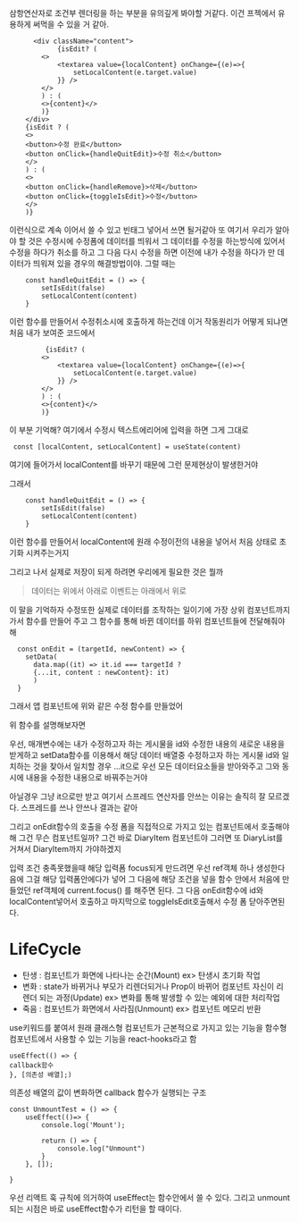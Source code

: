 삼항연산자로 조건부 렌더링을 하는 부분을 유의깊게 봐야할 거같다. 이건 프젝에서 유용하게 써먹을 수 있을 거 같아.
```
      <div className="content">
            {isEdit? (
        <>
            <textarea value={localContent} onChange={(e)=>{
                setLocalContent(e.target.value)
            }} /> 
        </> 
        ) : (
        <>{content}</>
        )}
    </div>
    {isEdit ? ( 
    <>
    <button>수정 완료</button>
    <button onClick={handleQuitEdit}>수정 취소</button>
    </>
    ) : (
    <>
    <button onClick={handleRemove}>삭제</button>
    <button onClick={toggleIsEdit}>수정</button>
    </>
    )}
```



이런식으로 계속 이어서 쓸 수 있고 빈태그 넣어서 쓰면 될거같아
또 여기서 우리가 알아야 할 것은 수정시에 수정폼에 데이터를 띄워서 그 데이터를 수정을 하는방식에 있어서 수정을 하다가 취소를 하고 그 다음 다시 수정을 하면 이전에 내가 수정을 하다가 만 데이터가 띄워져 있을 경우의 해결방법이야. 
그럴 때는 


```
    const handleQuitEdit = () => {
        setIsEdit(false)
        setLocalContent(content)
    }
```

이런 함수를 만들어서 수정취소시에 호출하게 하는건데 이거 작동원리가 어떻게 되냐면
처음 내가 보여준 코드에서

```
         {isEdit? (
        <>
            <textarea value={localContent} onChange={(e)=>{
                setLocalContent(e.target.value)
            }} /> 
        </> 
        ) : (
        <>{content}</>
        )}
```

이 부분 기억해?
여기에서 수정시 텍스트에리어에 입력을 하면 그게 그대로 

```
 const [localContent, setLocalContent] = useState(content)
 ```

여기에 들어가서 localContent를 바꾸기 때문에 그런 문제현상이 발생한거야 

그래서

```
    const handleQuitEdit = () => {
        setIsEdit(false)
        setLocalContent(content)
    }
```
이런 함수를 만들어서 localContent에 원래 수정이전의 내용을 넣어서 처음 상태로 초기화 시켜주는거지

그리고 나서 실제로 저장이 되게 하려면 우리에게 필요한 것은 뭘까

> 데이터는 위에서 아래로 이벤트는 아래에서 위로

이 말을 기억하자
수정또한 실제로 데이터를 조작하는 일이기에 가장 상위 컴포넌트까지 가서 함수를 만들어 주고 그 함수를 통해 바뀐 데이터를 하위 컴포넌트들에 전달해줘야해

```
  const onEdit = (targetId, newContent) => {
    setData(
      data.map((it) => it.id === targetId ? 
      {...it, content : newContent}: it)
      )
  }
  ```

  그래서 앱 컴포넌트에 위와 같은 수정 함수를 만들었어
  
  위 함수를 설명해보자면
  
  우선, 매개변수에는 내가 수정하고자 하는 게시물을 id와 수정한 내용의 새로운 내용을 받게하고 setData함수를 이용해서 해당 데이터 배열중 수정하고자 하는 게시물 id와 일치하는 것을 찾아서 일치할 경우 ...it으로 우선 모든 데이터요소들을 받아와주고 그와 동시에 내용을 수정한 내용으로 바꿔주는거야 
  
  아닐경우 그냥 it으로만 받고 여기서 스프레드 연산자를 안쓰는 이유는 솔직히 잘 모르겠다. 스프레드를 쓰나 안쓰나 결과는 같아 
  
  그리고 onEdit함수의 호출을 수정 폼을 직접적으로 가지고 있는 컴포넌트에서 호출해야해 그건 무슨 컴포넌트일까?
  그건 바로 DiaryItem 컴포넌트야
  그러면 또 DiaryList를 거쳐서 DiaryItem까지 가야하겠지


  입력 조건 충족못했을때 해당 입력폼 focus되게 만드려면 우선 ref객체 하나 생성한다음에 그걸 해당 입력폼안에다가 넣어 그 다음에 해당 조건을 넣을 함수 안에서 처음에 만들었던 ref객체에 current.focus() 를 해주면 된다. 
  그 다음 onEdit함수에 id와 localContent넣어서 호출하고 마지막으로 toggleIsEdit호출해서 수정 폼 닫아주면된다. 

  # LifeCycle
- 탄생 : 컴포넌트가 화면에 나타나는 순간(Mount)
ex> 탄생시 초기화 작업
- 변화 : state가 바뀌거나 부모가 리렌더되거나 Prop이 바뀌어 컴포넌트 자신이 리렌더 되는 과정(Update)
ex> 변화를 통해 발생할 수 있는 예외에 대한 처리작업
- 죽음 : 컴포넌트가 화면에서 사라짐(Unmount)
ex> 컴포넌트 메모리 반환

use키워드를 붙여서 원래 클래스형 컴포넌트가 근본적으로 가지고 있는 기능을 함수형 컴포넌트에서 사용할 수 있는 기능을
react-hooks라고 함

```
useEffect(() => {
callback함수 
}, [의존성 배열];)
```

의존성 배열의 값이 변화하면 callback 함수가 실행되는 구조


```
const UnmountTest = () => {
    useEffect(()=> {
        console.log('Mount');

        return () => {
            console.log("Unmount")
        }
    }, []);
    
}
```

우선 리액트 훅 규칙에 의거하여 useEffect는 함수안에서 쓸 수 있다. 그리고 unmount되는 시점은 바로 useEffect함수가 리턴을 할 때이다. 